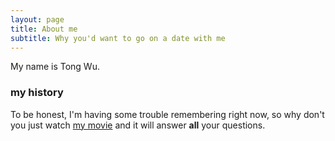 ```yaml
---
layout: page
title: About me
subtitle: Why you'd want to go on a date with me
---
```


My name is Tong Wu. 

### my history

To be honest, I'm having some trouble remembering right now, so why don't you just watch [my movie](http://en.wikipedia.org/wiki/The_Princess_Bride_%28film%29) and it will answer **all** your questions.
